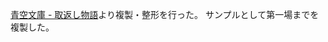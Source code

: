 <!-- playscript-title -->

<!-- playscript-authors-->

[青空文庫 - 取返し物語](https://www.aozora.gr.jp/cards/000076/files/46934_33273.html)より複製・整形を行った。
サンプルとして第一場までを複製した。
